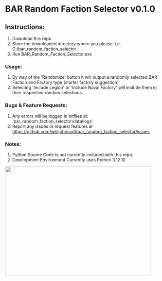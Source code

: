 # BAR Random Faction Selector v0.1.0
 
## Instructions:
1. Download this repo
2. Store the downloaded directory where you please. i.e. C:/bar_random_faction_selector
3. Run BAR_Random_Faction_Selector.exe

### Usage:
1. By way of the 'Randomize' button it will output a randomly selected BAR Faction and Factory type (starter factory suggestion)
2. Selecting 'Include Legion' or 'Include Naval Factory' will include them in their respective random selections.

### Bugs & Feature Requests:
1. Any errors will be logged in txtfiles at: 'bar_random_faction_selector\data\logs'
2. Report any issues or request features at https://github.com/willjjohnson1/bar_random_faction_selector/issues

### Notes:
1. Python Source Code is not currently included with this repo.
2. Development Environment Currently uses Python 3.12.10


<img src="https://github.com/user-attachments/assets/f3558394-f177-457d-ad4c-56bb56c7d704" width="480" height="360">
